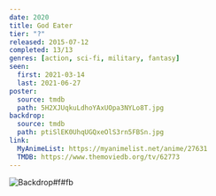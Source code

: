 ```yaml
---
date: 2020
title: God Eater
tier: "?"
released: 2015-07-12
completed: 13/13
genres: [action, sci-fi, military, fantasy]
seen:
  first: 2021-03-14
  last: 2021-06-27
poster:
  source: tmdb
  path: 5H2XJUqkuLdhoYAxUOpa3NYLo8T.jpg
backdrop:
  source: tmdb
  path: ptiSlEK0UhqUGQxeOlS3rn5FBSn.jpg
link:
  MyAnimeList: https://myanimelist.net/anime/27631
  TMDB: https://www.themoviedb.org/tv/62773
---
```


![Backdrop#f#fb](https://image.tmdb.org/t/p/w1280/oHiyfDq9OMiyQcUJ8fdPJEwA4rR.jpg "Source: TMDB")
